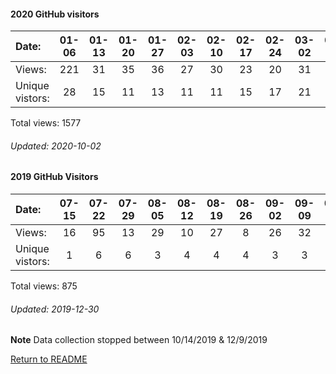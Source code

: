 #### 2020 GitHub visitors
Date:   |       01-06   |       01-13   |       01-20   |       01-27   |       02-03   |       02-10   |       02-17   |       02-24   |       03-02   |       03-09   |       03-16   |       03-23   |       03-30   |       04-06   |       04-13   |       04-20   |       04-27   |       05-04   |   05-11  |   05-18  |   05-25  |   06-01  |   06-08  |   06-15  |  06-22  |  06-29  |  07-06  |   07-13  |  07-20  |  07-27  |  08-03  |   08-10  |   08-17  |  08-24  |  08-31  |   09-07  |  09-14  |   09-21
|:---   |:---:  |:---:  |:---:  |:---:  |:---:  |:---:  |:---:  |:---:  |:---:  |:---:  |:---:  |:---:  |:---:  |:---:  |:---:  |:---:  |:---:  |:---:  |:---:  |:---:  |:---:  |:---:  |:---:  |:---:  |:---:  |:---:  |:---:  |:---:  |:---:  |:---:  |:---:  |:---:  |:---:  |:---:  |:---:  |:---:  |:---:  |:---:
Views:  |       221     |       31      |       35      |       36      |       27      |       30      |       23      |       20      |       31      |       17      |       48      |       7       |       30      |       147     |       112     |       21      |       10      |       59      |   32     |   258    |   32     |   19     |   14     |   17     |  12     |  7      |  16     |   8      |  8      |  30     |  36     |   33     |   10     |  46     |  25     |   38     |  15     |   16
Unique            vistors:  |       28      |       15      |       11      |       13      |       11      |       11      |       15      |       17      |       21      |       12      |       21      |       7       |       20      |       75      |       33      |       14      |       8       |       13  |      13  |      12  |      20  |      15  |      10  |      9  |      8  |      5  |      13  |      6  |      5  |      6  |      10  |      26  |      7  |      8  |      12  |      9  |      12  |      7

Total views: 1577
###### Updated: 2020-10-02

#### 2019 GitHub Visitors
Date:   |         07-15   |       07-22   |       07-29   |       08-05   |       08-12   |       08-19   |       08-26   |       09-02   |       09-09   |  09-16  |  09-23  |  09-30  |  10-07  |  10-14  |  12-09  |  12-16  |  12-23  |  12-30
|:---   |:---:    |:---:  |:---:  |:---:  |:---:  |:---:  |:---:  |:---:  |:---:  |:---:  |:---:  |:---:  |:---:  |:---:  |:---:  |:---:  |:---:  |:---:
Views:  |         16      |       95      |       13      |       29      |       10      |       27      |       8       |       26      |       32      |  3      |  20     |  7      |  120    |  81     |  50     |  10     |  273    |  55
Unique  vistors:  |       1       |       6       |       6       |       3       |       4       |       4       |       4       |       3       |       3  |      1  |      4  |      3  |      3  |      2  |      3  |      2  |      3  |      1

Total views: 875
###### Updated: 2019-12-30
**Note**  Data collection stopped between 10/14/2019 & 12/9/2019

[Return to README](https://github.com/BradleyA/docker-security-infrastructure/blob/master/README.md#docker-security-infrastructure)

